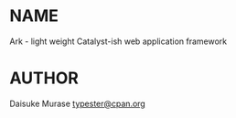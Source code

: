 # NAME

Ark - light weight Catalyst-ish web application framework

# AUTHOR

Daisuke Murase <typester@cpan.org>
